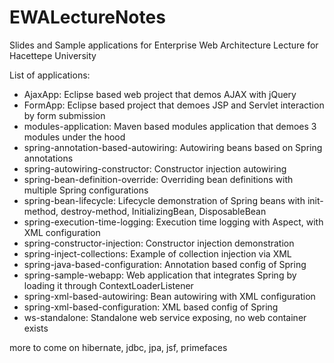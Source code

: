 # EWALectureNotes
Slides and Sample applications for Enterprise Web Architecture Lecture for Hacettepe University

List of applications:

- AjaxApp: Eclipse based web project that demos AJAX with jQuery<br/>
- FormApp: Eclipse based project that demoes JSP and Servlet interaction by form submission<br/>
- modules-application: Maven based modules application that demoes 3 modules under the hood<br/>
- spring-annotation-based-autowiring: Autowiring beans based on Spring annotations<br/>
- spring-autowiring-constructor: Constructor injection autowiring<br/>
- spring-bean-definition-override: Overriding bean definitions with multiple Spring configurations<br/>
- spring-bean-lifecycle:  Lifecycle demonstration of Spring beans with init-method, destroy-method, InitializingBean, DisposableBean<br/>
- spring-execution-time-logging: Execution time logging with Aspect, with XML configuration<br/>
- spring-constructor-injection: Constructor injection demonstration<br/>
- spring-inject-collections: Example of collection injection via XML<br/>
- spring-java-based-configuration: Annotation based config of Spring<br/>
- spring-sample-webapp: Web application that integrates Spring by loading it through ContextLoaderListener<br/>
- spring-xml-based-autowiring: Bean autowiring with XML configuration<br/>
- spring-xml-based-configuration: XML based config of Spring<br/>
- ws-standalone: Standalone web service exposing, no web container exists<br/>

more to come on hibernate, jdbc, jpa, jsf, primefaces
